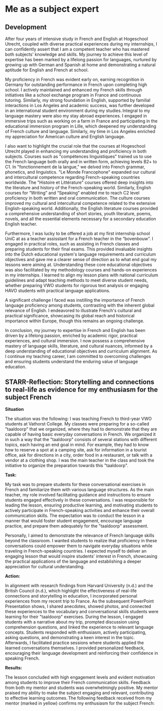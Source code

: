 # Me as a subject expert
## Development 
After four years of intensive study in French and English at Hogeschool Utrecht, coupled with diverse practical experiences during my internships, I can confidently assert that I am a competent teacher who has mastered both subjects' knowledge and skills. My journey to achieve this level of expertise has been marked by a lifelong passion for languages, nurtured by growing up with German and Spanish at home and demonstrating a natural aptitude for English and French at school.  

My proficiency in French was evident early on, earning recognition in Germany for outstanding performance in French upon completing high school. I actively maintained and enhanced my French skills through initiatives like a school exchange program in France and continuous tutoring. Similarly, my strong foundation in English, supported by familial interactions in Los Angeles and academic success, was further developed in an international student environment during my studies. Integral to my language mastery were also my stay abroad experiences. I engaged in immersive trips such as working on a farm in France and participating in the educational immersion program in Lille, which deepened my understanding of French culture and language. Similarly, my time in Los Angeles enriched my appreciation for American culture and English language.  

I also want to highlight the crucial role that the courses at Hogeschool Utrecht played in enhancing my understanding and proficiency in both subjects. Courses such as "compétences linguistiques" trained us to use the French language both orally and in written form, achieving levels B2+ to C1. In "fonctionnement de la langue," we delved into French grammar, phonetics, and linguistics. "Le Monde Francophone" expanded our cultural and intercultural competence regarding French-speaking countries worldwide. The "Histoire et Littérature" courses offered deep insights into the literature and history of the French-speaking world. Similarly, English courses for “Writing” and “Speaking” enabled me to reach C2 level proficiency in both written and oral communication. The culture courses improved my cultural and intercultural competence related to the extensive English-speaking world. Additionally, the English literature courses provided a comprehensive understanding of short stories, youth literature, poems, novels, and all the essential elements necessary for a secondary education English teacher.  

Furthermore, I was lucky to be offered a job at my first internship school UniC at as a teacher assisstant for a French teacher in the “bovenbouw”. I engaged in practical roles, such as assisting in French classes and preparing students for their final exams. This provided invaluable insights into the Dutch educational system's language requirements and curriculum objectives and gave me a clearer sense of direction as to what end goal my lessons were aiming at. Understanding these core educational objectives was also facilitated by my methodology courses and hands-on experiences in my internships. I learned to align my lesson plans with national curriculum guidelines and adapt teaching methods to meet diverse student needs, whether preparing VWO students for rigorous text analysis or engaging HAVO students with practical language applications.  

A significant challenge I faced was instilling the importance of French language proficiency among students, contrasting with the inherent global relevance of English. I endeavored to illustrate French's cultural and practical significance, showcasing its global reach and historical importance within Europe, though this remains an ongoing challenge.  

In conclusion, my journey to expertise in French and English has been driven by a lifelong passion, enriched by academic rigor, practical experiences, and cultural immersion. I now possess a comprehensive mastery of language skills, literature, and cultural nuances, informed by a deep understanding of educational objectives and curriculum alignment. As I continue my teaching career, I am committed to overcoming challenges and ensuring students understand the enduring value of language education.

## STARR-Reflection: Storytelling and connections to real-life as evidence for my enthusiasm for the subject French
**Situation** 

The situation was the following: I was teaching French to third-year VWO students at Vathorst College. My classes were preparing for a so-called "taaldoorp" that we organized, where they had to demonstrate that they are capable of having basic everyday conversations in French. We organized it in such a way that the "taaldoorp" consists of several stations with different topics, each having an end goal in mind. For example, they had to know how to reserve a spot at a camping site, ask for information in a tourist office, ask for directions in a city, order food in a restaurant, or talk with a vendor at a clothing shop. I was the main teacher in the class and took the initiative to organize the preparation towards this "taaldoorp".  

**Task:**

My task was to prepare students for these conversational exercises in French and familiarize them with various language structures. As the main teacher, my role involved facilitating guidance and instructions to ensure students engaged effectively in these conversations. I was responsible for leading the lesson, ensuring productive learning, and motivating students to actively participate in French-speaking activities and enhance their overall communication skills. The expectation was to conduct the lesson in a manner that would foster student engagement, encourage language practice, and prepare them adequately for the "taaldoorp" assessment.  

Personally, I aimed to demonstrate the relevance of French language skills beyond the classroom. I wanted students to realize that proficiency in these conversations could empower them to navigate everyday situations while traveling in French-speaking countries. I expected myself to deliver an engaging lesson that would inspire students' interest in French, showcasing the practical applications of the language and establishing a deeper appreciation for cultural understanding.  

**Action:**  

In alignment with research findings from Harvard University (n.d.) and the British Council (n.d.), which highlight the effectiveness of real-life connections and storytelling in education, I incorporated personal experiences from my recent trip to France. As the subsequent PowerPoint Presentation shows,  I shared anecdotes, showed photos, and connected these experiences to the vocabulary and conversational skills students were learning for their "taaldoorp" exercises. During the lesson, I engaged students with a narrative about my trip, prompted discussion using comprehension questions, and linked the experience to relevant language concepts. Students responded with enthusiasm, actively participating, asking questions, and demonstrating a keen interest in the topic. Afterwards, I facilitated practice sessions where students applied the learned conversations themselves. I provided personalized feedback, encouraging their language development and reinforcing their confidence in speaking French.  

**Results:**  

The lesson concluded with high engagement levels and evident motivation among students to improve their French communication skills. Feedback from both my mentor and students was overwhelmingly positive. My mentor praised my ability to make the subject engaging and relevant, contributing to effective learning outcomes. The following feedback received from my mentor (marked in yellow) confirms my enthusiasm for the subject French:   
